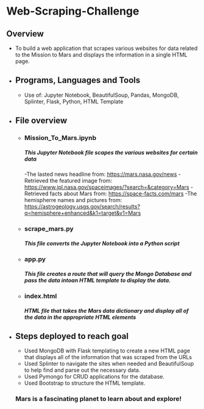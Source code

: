 # Web-Scraping-Challenge

## Overview
  - To build a web application that scrapes various websites for data related to the Mission to Mars and displays the information in a single HTML page. 
  

- ## Programs, Languages and Tools
  - Use of: Jupyter Notebook, BeautifulSoup, Pandas, MongoDB, Splinter, Flask, Python, HTML Template

- ## File overview
  - ### Mission_To_Mars.ipynb
    ##### This Jupyter Notebook file scapes the various websites for certain data
    -The lasted news headline from: https://mars.nasa.gov/news
    -Retrieved the featured image from: https://www.jpl.nasa.gov/spaceimages/?search=&category=Mars
    -Retrieved facts about Mars from: https://space-facts.com/mars
    -The hemispherre names and pictures from: https://astrogeology.usgs.gov/search/results?q=hemisphere+enhanced&k1=target&v1=Mars
    
  - ### scrape_mars.py
    ##### This file converts the Jupyter Notebook into a Python script
  - ### app.py
    ##### This file creates a route that will query the Mongo Database and pass the data intoan HTML template to display the data. 
  - ### index.html
    ##### HTML file that takes the Mars data dictionary and display all of the data in the appropriate HTML elements


- ## Steps deployed to reach goal
    - Used MongoDB with Flask templating to create a new HTML page that displays all of the information that was scraped from the URLs 
    - Used Splinter to navigate the sites when needed and BeautifulSoup to help find and parse out the necessary data.
    - Used Pymongo for CRUD applications for the database. 
    - Used Bootstrap to structure the HTML template.

   ### Mars is a fascinating planet to learn about and explore!

